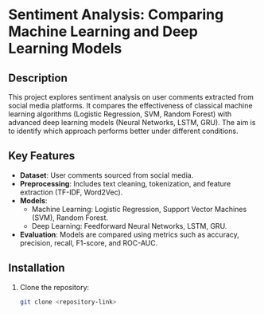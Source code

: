 # Sentiment Analysis: Comparing Machine Learning and Deep Learning Models

## Description

This project explores sentiment analysis on user comments extracted from social media platforms. It compares the effectiveness of classical machine learning algorithms (Logistic Regression, SVM, Random Forest) with advanced deep learning models (Neural Networks, LSTM, GRU). The aim is to identify which approach performs better under different conditions.

## Key Features

- **Dataset**: User comments sourced from social media.
- **Preprocessing**: Includes text cleaning, tokenization, and feature extraction (TF-IDF, Word2Vec).
- **Models**:
  - Machine Learning: Logistic Regression, Support Vector Machines (SVM), Random Forest.
  - Deep Learning: Feedforward Neural Networks, LSTM, GRU.
- **Evaluation**: Models are compared using metrics such as accuracy, precision, recall, F1-score, and ROC-AUC.

## Installation

1. Clone the repository:
   ```bash
   git clone <repository-link>
